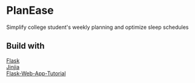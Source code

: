 # PlanEase
Simplify college student's weekly planning and optimize sleep schedules

## Build with
[Flask](https://github.com/pallets/flask)<br>
[Jinjia](https://github.com/pallets/jinja/)<br>
[Flask-Web-App-Tutorial](https://github.com/techwithtim/Flask-Web-App-Tutorial)

